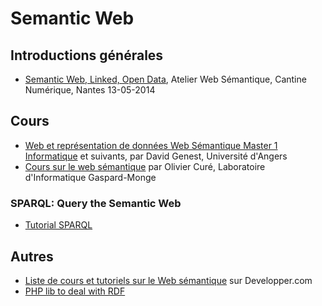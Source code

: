 # Semantic Web

## Introductions générales

- [Semantic Web, Linked, Open Data](http://pagesperso.lina.univ-nantes.fr/~skaf-h/pmwiki/uploads/Main/LOD-Hala-DataLab13-05-2014.pdf), Atelier Web Sémantique, Cantine Numérique, Nantes 13-05-2014

## Cours

- [Web et représentation de données Web Sémantique Master 1 Informatique](http://www.info.univ-angers.fr/pub/genest/fichiers/m1_ws/ws_chap1.pdf) et suivants, par David Genest, Université d'Angers
- [Cours sur le web sémantique](http://igm.univ-mlv.fr/~ocure/LIGM_LIKE/Teaching/kr/) par Olivier Curé, Laboratoire d'Informatique Gaspard-Monge


### SPARQL: Query the Semantic Web

- [Tutorial SPARQL](https://jena.apache.org/tutorials/sparql.html)

## Autres
- [Liste de cours et tutoriels sur le Web sémantique](http://web-semantique.developpez.com/tutoriels/) sur Developper.com
- [PHP lib to deal with RDF](http://www.easyrdf.org/)
